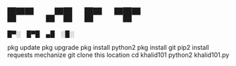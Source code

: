 # █▀▀ ▄▀█ █▀ ▀█▀
  █▀░ █▀█ ▄█ ░█░
  
  pkg update
  pkg upgrade
  pkg install python2
  pkg install git
  pip2 install requests mechanize
  git clone this location
  cd khalid101
  python2 khalid101.py
